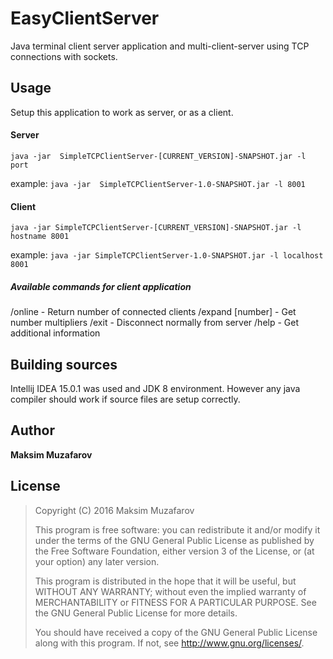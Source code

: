 # EasyClientServer
Java terminal client server application and multi-client-server using TCP connections with sockets.

## Usage
Setup this application to work as server, or as a client.

#### Server
`java -jar  SimpleTCPClientServer-[CURRENT_VERSION]-SNAPSHOT.jar -l port`

example: `java -jar  SimpleTCPClientServer-1.0-SNAPSHOT.jar -l 8001`

#### Client

 `java -jar SimpleTCPClientServer-[CURRENT_VERSION]-SNAPSHOT.jar -l hostname 8001`

 example: `java -jar SimpleTCPClientServer-1.0-SNAPSHOT.jar -l localhost 8001`

##### Available commands for client application
 /online          - Return number of connected clients
 /expand [number] - Get number multipliers
 /exit            - Disconnect normally from server
 /help            - Get additional information

## Building sources
Intellij IDEA 15.0.1 was used and JDK 8 environment. However any java compiler should work if source files are setup correctly.


## Author
**Maksim Muzafarov**

## License
  >Copyright (C) 2016 Maksim Muzafarov
  >
  >This program is free software: you can redistribute it and/or modify
  >it under the terms of the GNU General Public License as published by
  >the Free Software Foundation, either version 3 of the License, or
  >(at your option) any later version.
  >
  >This program is distributed in the hope that it will be useful,
  >but WITHOUT ANY WARRANTY; without even the implied warranty of
  >MERCHANTABILITY or FITNESS FOR A PARTICULAR PURPOSE.  See the
  >GNU General Public License for more details.
  >
  >You should have received a copy of the GNU General Public License
  >along with this program.  If not, see <http://www.gnu.org/licenses/>.








